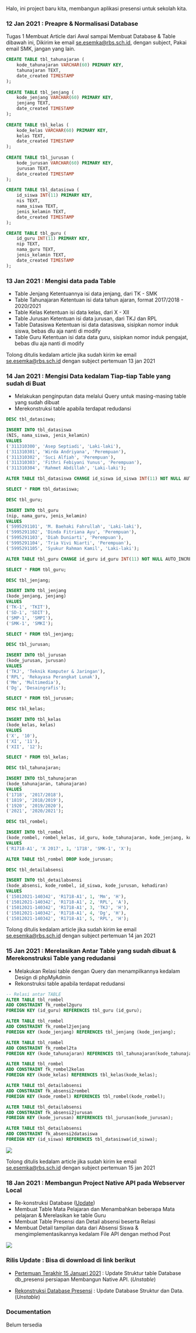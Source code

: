 Halo, ini project baru kita, membangun aplikasi presensi untuk sekolah kita.

### 12 Jan 2021 : Preapre & Normalisasi Database	
Tugas 1 Membuat Article dari Awal sampai Membuat Database & Table dibawah ini, Dikirim ke email se.esemka@rbs.sch.id, dengan subject, Pakai email SMK, jangan yang lain.

```.sql
CREATE TABLE tbl_tahunajaran (
    kode_tahunajaran VARCHAR(60) PRIMARY KEY,
    tahunajaran	TEXT,
    date_created TIMESTAMP
);
	
CREATE TABLE tbl_jenjang (
    kode_jenjang VARCHAR(60) PRIMARY KEY,
    jenjang	TEXT,
    date_created TIMESTAMP
);
	
CREATE TABLE tbl_kelas (
    kode_kelas VARCHAR(60) PRIMARY KEY,
    kelas TEXT,
    date_created TIMESTAMP
);
	
CREATE TABLE tbl_jurusan (
    kode_jurusan VARCHAR(60) PRIMARY KEY,
    jurusan	TEXT,
    date_created TIMESTAMP
);

CREATE TABLE tbl_datasiswa (
    id_siswa INT(11) PRIMARY KEY,
    nis	TEXT,
    nama_siswa TEXT,
    jenis_kelamin TEXT,
    date_created TIMESTAMP
);

CREATE TABLE tbl_guru (
    id_guru	INT(11) PRIMARY KEY,
    nip	TEXT,
    nama_guru TEXT,
    jenis_kelamin TEXT,
    date_created TIMESTAMP
);
```

### 13 Jan 2021 : Mengisi data pada Table 
* Table Jenjang
Ketentuannya isi data jenjang, dari TK - SMK
* Table Tahunajaran
Ketentuan isi data tahun ajaran, format 2017/2018 - 2020/2021
* Table Kelas
Ketentuan isi data kelas, dari X - XII
* Table Jurusan
Ketentuan isi data jurusan, dari TKJ dan RPL
* Table Datasiswa 
Ketentuan isi data datasiswa, sisipkan nomor induk siswa, bebas dlu aja nanti di modify
* Table Guru
Ketentuan isi data data guru, sisipkan nomor induk pengajat, bebas dlu aja nanti di modify

Tolong ditulis kedalam article jika sudah kirim ke email se.esemka@rbs.sch.id dengan subject pertemuan 13 jan 2021

### 14 Jan 2021 : Mengisi Data kedalam Tiap-tiap Table yang sudah di Buat
* Melakukan penginputan data melalui Query untuk masing-masing table yang sudah dibuat
* Merekonstruksi table apabila terdapat redudansi

```sql
DESC tbl_datasiswa;

INSERT INTO tbl_datasiswa
(NIS, nama_siswa, jenis_kelamin)
VALUES
('311310300', 'Asep Septiadi', 'Laki-laki'),
('311310301', 'Wirda Andriyana', 'Perempuan'),
('311310302', 'Suci Alfiah', 'Perempuan'),
('311310303', 'Fithri Febiyani Yunus', 'Perempuan'),
('311310304', 'Rahmet Abdillah', 'Laki-laki');

ALTER TABLE tbl_datasiswa CHANGE id_siswa id_siswa INT(11) NOT NULL AUTO_INCREMENT;

SELECT * FROM tbl_datasiswa;

DESC tbl_guru;

INSERT INTO tbl_guru
(nip, nama_guru, jenis_kelamin)
VALUES
('5995291101', 'M. Baehaki Fahrullah', 'Laki-laki'),
('5995291102', 'Dinda Fitriana Ayu', 'Perempuan'),
('5995291103', 'Diah Duniarti', 'Perempuan'),
('5995291104', 'Tria Vivi Niarti', 'Perempuan'),
('5995291105', 'Syukur Rahman Kamil', 'Laki-laki');

ALTER TABLE tbl_guru CHANGE id_guru id_guru INT(11) NOT NULL AUTO_INCREMENT;

SELECT * FROM tbl_guru;

DESC tbl_jenjang;

INSERT INTO tbl_jenjang
(kode_jenjang, jenjang)
VALUES
('TK-1', 'TKIT'),
('SD-1', 'SDIT'),
('SMP-1', 'SMPI'),
('SMK-1', 'SMKI');

SELECT * FROM tbl_jenjang;

DESC tbl_jurusan;

INSERT INTO tbl_jurusan
(kode_jurusan, jurusan)
VALUES
('TKJ', 'Teknik Komputer & Jaringan'),
('RPL', 'Rekayasa Perangkat Lunak'),
('Mm', 'Multimedia'),
('Dg', 'Desaingrafis');

SELECT * FROM tbl_jurusan;

DESC tbl_kelas;

INSERT INTO tbl_kelas
(kode_kelas, kelas)
VALUES
('X', '10'),
('XI', '11'),
('XII', '12');

SELECT * FROM tbl_kelas;

DESC tbl_tahunajaran;

INSERT INTO tbl_tahunajaran
(kode_tahunajaran, tahunajaran)
VALUES
('1718', '2017/2018'),
('1819', '2018/2019'),
('1920', '2019/2020'),
('2021', '2020/2021');

DESC tbl_rombel;

INSERT INTO tbl_rombel
(kode_rombel, rombel_kelas, id_guru, kode_tahunajaran, kode_jenjang, kode_kelas)
VALUES
('R1718-A1', 'X 2017', 1, '1718', 'SMK-1', 'X');

ALTER TABLE tbl_rombel DROP kode_jurusan;

DESC tbl_detailabsensi

INSERT INTO tbl_detailabsensi
(kode_absensi, kode_rombel, id_siswa, kode_jurusan, kehadiran)
VALUES
('15012021-140342', 'R1718-A1', 1, 'Mm', 'H'),
('15012021-140342', 'R1718-A1', 2, 'RPL', 'A'),
('15012021-140342', 'R1718-A1', 3, 'TKJ', 'H'),
('15012021-140342', 'R1718-A1', 4, 'Dg', 'H'),
('15012021-140342', 'R1718-A1', 5, 'RPL', 'H');
```

Tolong ditulis kedalam article jika sudah kirim ke email se.esemka@rbs.sch.id dengan subject pertemuan 14 jan 2021

### 15 Jan 2021 : Merelasikan Antar Table yang sudah dibuat & Merekonstruksi Table yang redudansi
* Melakukan Relasi table dengan Query dan menampilkannya kedalam Design di phpMyAdmin
* Rekonstruksi table apabila terdapat redudansi

```.sql
-- Relasi antar TABLE 
ALTER TABLE tbl_rombel
ADD CONSTRAINT fk_rombel2guru
FOREIGN KEY (id_guru) REFERENCES tbl_guru (id_guru);

ALTER TABLE tbl_rombel
ADD CONSTRAINT fk_rombel2jenjang
FOREIGN KEY (kode_jenjang) REFERENCES tbl_jenjang (kode_jenjang);

ALTER TABLE tbl_rombel
ADD CONSTRAINT fk_rombel2ta
FOREIGN KEY (kode_tahunajaran) REFERENCES tbl_tahunajaran(kode_tahunajaran);

ALTER TABLE tbl_rombel
ADD CONSTRAINT fk_rombel2kelas
FOREIGN KEY (kode_kelas) REFERENCES tbl_kelas(kode_kelas);

ALTER TABLE tbl_detailabsensi
ADD CONSTRAINT fk_absensi2rombel
FOREIGN KEY (kode_rombel) REFERENCES tbl_rombel(kode_rombel);

ALTER TABLE tbl_detailabsensi
ADD CONSTRAINT fk_absensi2jurusan
FOREIGN KEY (kode_jurusan) REFERENCES tbl_jurusan(kode_jurusan);

ALTER TABLE tbl_detailabsensi
ADD CONSTRAINT fk_absensi2datasiswa
FOREIGN KEY (id_siswa) REFERENCES tbl_datasiswa(id_siswa);
```

<img src="https://github.com/eljitech/campusystem/blob/master/picture/github/Screenshot%20from%202021-01-15%2014-49-22.png"/>

Tolong ditulis kedalam article jika sudah kirim ke email se.esemka@rbs.sch.id dengan subject pertemuan 15 jan 2021

### 18 Jan 2021 : Membangun Project Native API pada Webserver Local
* Re-konstruksi Database (<a href="https://github.com/eljitech/campusystem/blob/master/picture/github/Screenshot%20from%202021-01-18%2012-18-32.png">Update</a>)
* Membuat Table Mata Pelajaran dan Menambahkan beberapa Mata pelajaran & Merelasikan ke table Guru
* Membuat Table Presensi dan Detail absensi beserta Relasi
* Membuat Detail tampilan data dari Absensi Siswa & mengimplementasikannya kedalam File API dengan method Post

<img src="https://github.com/eljitech/campusystem/blob/master/picture/github/Screenshot%20from%202021-01-18%2012-18-32.png"/>

### Rilis Update : Bisa di download di link berikut
* <a href="https://github.com/eljitech/campusystem/releases/tag/150121.2">Pertemuan Terakhir 15 Januari 2021</a> : Update Struktur table Database db_presensi persiapan Membangun Native API. (<i>Unstable</i>)

* <a href="https://github.com/eljitech/campusystem/releases/tag/180121.2">Rekonstruksi Database Presensi</a> : Update Database Struktur dan Data. (<i>Unstable</i>)

### Documentation
Belum tersedia